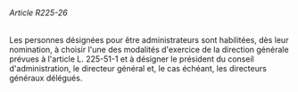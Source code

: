 ###### Article R225-26

Les personnes désignées pour être administrateurs sont habilitées, dès leur nomination, à choisir l'une des modalités d'exercice de la direction générale prévues à l'article L. 225-51-1 et à désigner le président du conseil d'administration, le directeur général et, le cas échéant, les directeurs généraux délégués.


